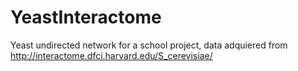 # YeastInteractome

Yeast undirected network for a school project, data adquiered from http://interactome.dfci.harvard.edu/S_cerevisiae/

